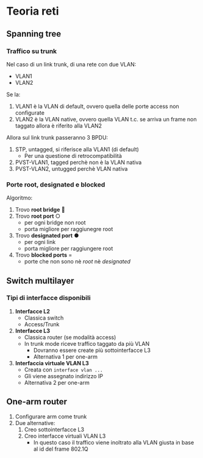 # Teoria reti
## Spanning tree
### Traffico su trunk
Nel caso di un link trunk, di una rete con due VLAN:
* VLAN1
* VLAN2

Se la:
1. VLAN1 è la VLAN di default, ovvero quella delle porte access non configurate
1. VLAN2 è la VLAN native, ovvero quella VLAN t.c. se arriva un frame non taggato allora è riferito alla VLAN2

Allora sul link trunk passeranno 3 BPDU:
1. STP, untagged, si riferisce alla VLAN1 (di default)
    * Per una questione di retrocompatibilità
1. PVST-VLAN1, tagged perchè non è la VLAN nativa
1. PVST-VLAN2, untugged perchè VLAN nativa

### Porte root, designated e blocked
Algoritmo:
1. Trovo **root bridge** &#x1f451;
1. Trovo **root port** &cir;
    * per ogni bridge non root
    * porta migliore per raggiunegre root
1. Trovo **designated port** &#x25cf;
    * per ogni link
    * porta migliore per raggiungere root
1. Trovo **blocked ports** =
    * porte che non sono nè *root* nè *designated*

## Switch multilayer
### Tipi di interfacce disponibili
1. **Interfacce L2**
    * Classica switch
    * Access/Trunk
1. **Interfacce L3**
    * Classica router (se modalità access)
    * In trunk mode riceve traffico taggato da
    più VLAN
        * Dovranno essere create più
        sottointerfacce L3
        * Alternativa 1 per one-arm
1. **Interfaccia virtuale VLAN L3**
    * Creata con `interface vlan ...`
    * Gli viene assegnato indirizzo IP
    * Alternativa 2 per one-arm

## One-arm router
1. Configurare arm come trunk
1. Due alternative:
    1. Creo sottointerfacce L3
    1. Creo interfacce virtuali VLAN L3
        * In questo caso il traffico viene
        inoltrato alla VLAN giusta in base al id
        del frame 802.1Q